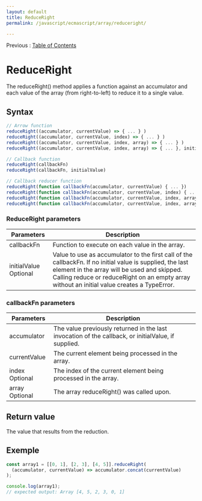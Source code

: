 ```yaml
---
layout: default
title: ReduceRight
permalink: /javascript/ecmascript/array/reduceright/

---
```


Previous : [Table of Contents](./index.md)


# ReduceRight

The reduceRight() method applies a function against an accumulator and each value of the array (from right-to-left) to reduce it to a single value.


## Syntax
```javascript
// Arrow function
reduceRight((accumulator, currentValue) => { ... } )
reduceRight((accumulator, currentValue, index) => { ... } )
reduceRight((accumulator, currentValue, index, array) => { ... } )
reduceRight((accumulator, currentValue, index, array) => { ... }, initialValue)

// Callback function
reduceRight(callbackFn)
reduceRight(callbackFn, initialValue)

// Callback reducer function
reduceRight(function callbackFn(accumulator, currentValue) { ... })
reduceRight(function callbackFn(accumulator, currentValue, index) { ... })
reduceRight(function callbackFn(accumulator, currentValue, index, array){ ... })
reduceRight(function callbackFn(accumulator, currentValue, index, array) { ... }, initialValue)
```

### ReduceRight parameters
| Parameters | Description |
| ---------- | ----------- |
| callbackFn | Function to execute on each value in the array. |
| initialValue Optional | Value to use as accumulator to the first call of the callbackFn. If no initial value is supplied, the last element in the array will be used and skipped. Calling reduce or reduceRight on an empty array without an initial value creates a TypeError. |

### callbackFn parameters
| Parameters | Description |
| ---------- | ----------- |
| accumulator | The value previously returned in the last invocation of the callback, or initialValue, if supplied. |
| currentValue | The current element being processed in the array. |
| index Optional | The index of the current element being processed in the array. |
| array Optional | The array reduceRight() was called upon. |

## Return value

The value that results from the reduction.


## Exemple
```javascript
const array1 = [[0, 1], [2, 3], [4, 5]].reduceRight(
  (accumulator, currentValue) => accumulator.concat(currentValue)
);

console.log(array1);
// expected output: Array [4, 5, 2, 3, 0, 1]
```